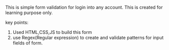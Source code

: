 This is simple form validation for login into any account.
This is created for learning purpose only.

key points:
1) Used HTML,CSS,JS to build this form
2) use Regex(Regular expression) to create and validate patterns for input fields of form.
   
